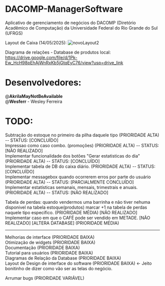 # DACOMP-ManagerSoftware
Aplicativo de gerenciamento de negócios do DACOMP (Diretório Acadêmico de Computação) da Universidade Federal do Rio Grande do Sul (UFRGS)

Layout de Caixa (14/05/2025):
![novoLayout2](https://github.com/user-attachments/assets/3dc599ba-7b2c-46dc-b7b1-7e4917d1b0d1)


Diagrama de relações - Database de produtos local:
https://drive.google.com/file/d/1Pk-Ew_HcH98pEhAjWnRxKb5jGtqEyC76/view?usp=drive_link

# Desenvolvedores:

@**AkrilaMayNotBeAvailable**\
@**Wesferr** - Wesley Ferreira

# TODO:

 Subtração do estoque no primeiro da pilha daquele tipo (PRIORIDADE ALTA) -- STATUS: [CONCLUÍDO] \
 Impressao como caso combo. (promoções) (PRIORIDADE ALTA) -- STATUS: [NÃO REALIZADO] \
 Implementar funcionalidade dos botões "Gerar estatisticas do dia" (PRIORIDADE ALTA) -- STATUS: [CONCLUÍDO] \
 Implementar tabela de DB do caixa diário. (PRIORIDADE ALTA) -- STATUS: [CONCLUÍDO] \
 Implementar messagebox quando ocorrerem erros por parte do usuário (PRIORIDADE ALTA) -- STATUS: [PARCIALMENTE CONCLUÍDO]
 Implementar estatísticas semanais, mensais, trimestrais e anuais. (PRIORIDADE ALTA) -- STATUS: [NÃO REALIZADO]

Tabela de perdas: quando vendermos uma barrinha e não tiver nehuma disponivel na tabela estoque(produtos) marcar +1 na tabela de perdas naquele tipo especifico. (PRIORIDADE MÉDIA) [NÃO REALIZADO]\
Implementar caso em que o CAFÉ pode ser vendido em METADE. [NÃO REALIZADO] [ALTERA DATABASE] (PRIORIDADE MÉDIA)

---
Melhorias de interface (PRIORIDADE BAIXA)\
Otimização de widgets (PRIORIDADE BAIXA)\
Documentação (PRIORIDADE BAIXA)\
Tutorial para usuários (PRIORIDADE BAIXA)\
Diagramas de Relação da Database (PRIORIDADE BAIXA)\
Layout de Design de interface do software (PRIORIDADE BAIXA) <- Jeito bonitinho de dizer como vão ser as telas do negócio.

Arrumar bugs (PRIORIDADE VARIÁVEL)

